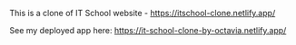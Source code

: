 This is a clone of IT School website - https://itschool-clone.netlify.app/

See my deployed app here: https://it-school-clone-by-octavia.netlify.app/
